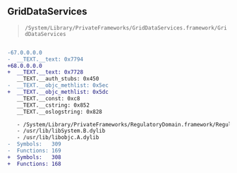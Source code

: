 ## GridDataServices

> `/System/Library/PrivateFrameworks/GridDataServices.framework/GridDataServices`

```diff

-67.0.0.0.0
-  __TEXT.__text: 0x7794
+68.0.0.0.0
+  __TEXT.__text: 0x7728
   __TEXT.__auth_stubs: 0x450
-  __TEXT.__objc_methlist: 0x5ec
+  __TEXT.__objc_methlist: 0x5dc
   __TEXT.__const: 0xc8
   __TEXT.__cstring: 0x852
   __TEXT.__oslogstring: 0x828

   - /System/Library/PrivateFrameworks/RegulatoryDomain.framework/RegulatoryDomain
   - /usr/lib/libSystem.B.dylib
   - /usr/lib/libobjc.A.dylib
-  Symbols:   309
-  Functions: 169
+  Symbols:   308
+  Functions: 168
 

```
